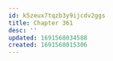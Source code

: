 ```yaml
---
id: k5zeux7tqzb3y9ijcdv2ggs
title: Chapter 361
desc: ''
updated: 1691568034588
created: 1691568015306
---
```

